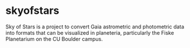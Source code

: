 # skyofstars
Sky of Stars is a project to convert Gaia astrometric and photometric data into formats that can be visualized in planeteria, particularly the Fiske Planetarium on the CU Boulder campus. 
